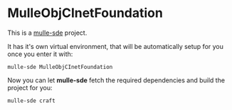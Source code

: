 # MulleObjCInetFoundation

This is a [mulle-sde](https://mulle-sde.github.io/) project.

It has it's own virtual environment, that will be automatically setup for you
once you enter it with:

```
mulle-sde MulleObjCInetFoundation
```

Now you can let **mulle-sde** fetch the required dependencies and build the 
project for you:

```
mulle-sde craft
```
